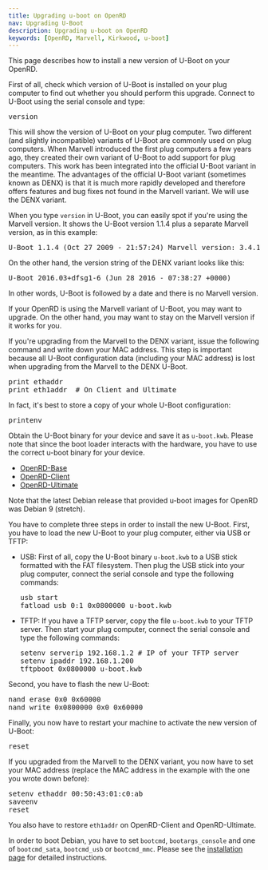 ```yaml
---
title: Upgrading u-boot on OpenRD
nav: Upgrading U-Boot
description: Upgrading u-boot on OpenRD
keywords: [OpenRD, Marvell, Kirkwood, u-boot]
---
```


This page describes how to install a new version of U-Boot on your OpenRD.

First of all, check which version of U-Boot is installed on your plug
computer to find out whether you should perform this upgrade.  Connect to
U-Boot using the serial console and type:

<div class="code">
<pre>
version
</pre>
</div>

This will show the version of U-Boot on your plug computer.  Two different
(and slightly incompatible) variants of U-Boot are commonly used on plug
computers.  When Marvell introduced the first plug computers a few years
ago, they created their own variant of U-Boot to add support for plug
computers.  This work has been integrated into the official U-Boot variant
in the meantime.  The advantages of the official U-Boot variant (sometimes
known as DENX) is that it is much more rapidly developed and therefore
offers features and bug fixes not found in the Marvell variant.  We will
use the DENX variant.

When you type `version` in U-Boot, you can easily spot if you're using the
Marvell version.  It shows the U-Boot version 1.1.4 plus a separate Marvell
version, as in this example:

<div class="code">
<pre>
U-Boot 1.1.4 (Oct 27 2009 - 21:57:24) Marvell version: 3.4.19
</pre>
</div>

On the other hand, the version string of the DENX variant looks like this:

<div class="code">
<pre>
U-Boot 2016.03+dfsg1-6 (Jun 28 2016 - 07:38:27 +0000)
</pre>
</div>

In other words, U-Boot is followed by a date and there is no Marvell
version.

If your OpenRD is using the Marvell variant of U-Boot, you may want to
upgrade.  On the other hand, you may want to stay on the Marvell version
if it works for you.

If you're upgrading from the Marvell to the DENX variant, issue the
following command and write down your MAC address.  This step is important
because all U-Boot configuration data (including your MAC address) is lost
when upgrading from the Marvell to the DENX U-Boot.

<div class="code">
<pre>
print ethaddr
print eth1addr  # On Client and Ultimate
</pre>
</div>

In fact, it's best to store a copy of your whole U-Boot configuration:

<div class="code">
<pre>
printenv
</pre>
</div>

Obtain the U-Boot binary for your device and save it as `u-boot.kwb`.
Please note that since the boot loader interacts with the hardware, you
have to use the correct u-boot binary for your device.

* [OpenRD-Base](http://archive.debian.org/debian/dists/stretch/main/installer-armel/current/images/kirkwood/u-boot/openrd-base/u-boot.kwb)
* [OpenRD-Client](http://archive.debian.org/debian/dists/stretch/main/installer-armel/current/images/kirkwood/u-boot/openrd-client/u-boot.kwb)
* [OpenRD-Ultimate](http://archive.debian.org/debian/dists/stretch/main/installer-armel/current/images/kirkwood/u-boot/openrd-ultimate/u-boot.kwb)

Note that the latest Debian release that provided u-boot images for OpenRD
was Debian 9 (stretch).

You have to complete three steps in order to install the new U-Boot.
First, you have to load the new U-Boot to your plug computer, either via
USB or TFTP:

<ul>

<li>

USB: First of all, copy the U-Boot binary <code>u-boot.kwb</code> to a USB stick
formatted with the FAT filesystem.  Then plug the USB stick into your plug
computer, connect the serial console and type the following commands:

<div class="code">
<pre>
usb start
fatload usb <span class="input">0:1</span> 0x0800000 u-boot.kwb
</pre>
</div>

</li>

<li>

TFTP: If you have a TFTP server, copy the file <code>u-boot.kwb</code> to your TFTP
server.  Then start your plug computer, connect the serial console and type
the following commands:

<div class="code">
<pre>
setenv serverip 192.168.1.2 # IP of your TFTP server
setenv ipaddr 192.168.1.200
tftpboot 0x0800000 u-boot.kwb
</pre>
</div>

</li>

</ul>

Second, you have to flash the new U-Boot:

<div class="code">
<pre>
nand erase 0x0 0x60000
nand write 0x0800000 0x0 0x60000
</pre>
</div>

Finally, you now have to restart your machine to activate the new version
of U-Boot:

<div class="code">
<pre>
reset
</pre>
</div>

If you upgraded from the Marvell to the DENX variant, you now have to set
your MAC address (replace the MAC address in the example with the one you
wrote down before):

<div class="code">
<pre>
setenv ethaddr <span class="input">00:50:43:01:c0:ab</span>
saveenv
reset
</pre>
</div>

You also have to restore `eth1addr` on OpenRD-Client and OpenRD-Ultimate.

In order to boot Debian, you have to set `bootcmd`, `bootargs_console` and
one of `bootcmd_sata`, `bootcmd_usb` or `bootcmd_mmc`.  Please see the
[installation page](../install#install) for detailed instructions.

